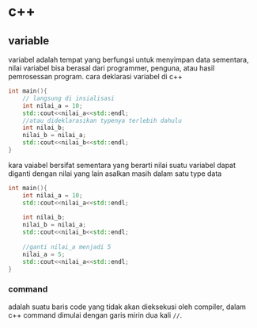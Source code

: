 # c++

## variable

variabel adalah tempat yang berfungsi untuk menyimpan data sementara, nilai variabel bisa berasal dari programmer, penguna, atau hasil pemrosessan program. cara deklarasi variabel di c++

```c++
int main(){
    // langsung di insialisasi
    int nilai_a = 10;
    std::cout<<nilai_a<<std::endl;
    //atau dideklarasikan typenya terlebih dahulu
    int nilai_b;
    nilai_b = nilai_a;
    std::cout<<nilai_b<<std::endl;
}
```

kara vaiabel bersifat sementara yang berarti nilai suatu variabel dapat diganti dengan nilai yang lain asalkan masih dalam satu type data

```c++
int main(){
    int nilai_a = 10;
    std::cout<<nilai_a<<std::endl;
    
    int nilai_b;
    nilai_b = nilai_a;
    std::cout<<nilai_b<<std::endl;
    
    //ganti nilai_a menjadi 5
    nilai_a = 5;
    std::cout<<nilai_a<<std::endl;
}
```

### command

adalah suatu baris code yang tidak akan dieksekusi oleh compiler, dalam c++ command dimulai dengan garis mirin dua kali `//`.